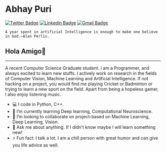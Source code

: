 # Abhay Puri

[![Twitter Badge](https://img.shields.io/twitter/follow/Abhaypuri98?style=social)](https://twitter.com/Abhaypuri98) 
[![Linkedin Badge](https://img.shields.io/badge/-abhaypuri98-blue?style=flat-square&logo=Linkedin&logoColor=white&link=https://www.linkedin.com/in/abhaypuri98/)](https://www.linkedin.com/in/abhaypuri98/) 
[![Gmail Badge](https://img.shields.io/badge/-abhaypuri98@gmail.com-c14438?style=flat-square&logo=Gmail&logoColor=white&link=mailto:abhaypuri98@gmail.com)](abhaypuri98@gmail.com)

```
A year spent in artificial Intelligence is enough to make one believe in God.~Alan Perlis.
```
## Hola Amigo👋
---
A recent Computer Science Graduate student. I am a Programmer, and always excited to learn new stuffs. I actively work on research in the fields of Computer Vision, Machine Learning and Artificial Intelligence. If not hacking on a project, you would find me playing Cricket or Badminton or trying to learn a new sport on the field. Apart from being a hopeless gamer, I also enjoy listening music.

- :computer: I code in Python, C++.
- 🌱 I’m currently learning Deep learning, Computational Neuroscience.
- 👯 I’m looking to collaborate on project-based on Machine Learning, Deep Learning, Vision.
- 💬 Ask me about anything. If I didn't know maybe I will learn something new!
- ⚡ Fun fact: I talk a lot. I am a chill person with great humor and can give you life advice as well.
